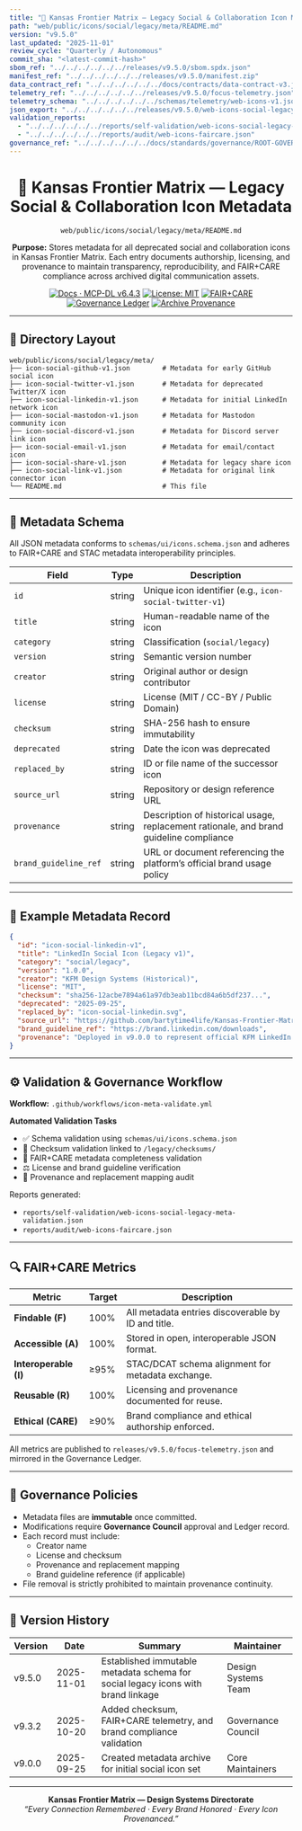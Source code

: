 ```yaml
---
title: "📜 Kansas Frontier Matrix — Legacy Social & Collaboration Icon Metadata (Diamond⁹ Ω / Crown∞Ω Ultimate Certified)"
path: "web/public/icons/social/legacy/meta/README.md"
version: "v9.5.0"
last_updated: "2025-11-01"
review_cycle: "Quarterly / Autonomous"
commit_sha: "<latest-commit-hash>"
sbom_ref: "../../../../../../releases/v9.5.0/sbom.spdx.json"
manifest_ref: "../../../../../../releases/v9.5.0/manifest.zip"
data_contract_ref: "../../../../../../docs/contracts/data-contract-v3.json"
telemetry_ref: "../../../../../../releases/v9.5.0/focus-telemetry.json"
telemetry_schema: "../../../../../../schemas/telemetry/web-icons-v1.json"
json_export: "../../../../../../releases/v9.5.0/web-icons-social-legacy-meta.json"
validation_reports:
  - "../../../../../../reports/self-validation/web-icons-social-legacy-meta-validation.json"
  - "../../../../../../reports/audit/web-icons-faircare.json"
governance_ref: "../../../../../../docs/standards/governance/ROOT-GOVERNANCE.md"
---
```


<div align="center">

# 📜 Kansas Frontier Matrix — **Legacy Social & Collaboration Icon Metadata**
`web/public/icons/social/legacy/meta/README.md`

**Purpose:** Stores metadata for all deprecated social and collaboration icons in Kansas Frontier Matrix. Each entry documents authorship, licensing, and provenance to maintain transparency, reproducibility, and FAIR+CARE compliance across archived digital communication assets.

[![Docs · MCP-DL v6.4.3](https://img.shields.io/badge/Docs-MCP--DL%20v6.4.3-blue)](../../../../../../docs/standards/markdown_rules.md)
[![License: MIT](https://img.shields.io/badge/License-MIT-green)](../../../../../../LICENSE)
[![FAIR+CARE](https://img.shields.io/badge/FAIR%2BCARE-Compliant-orange)](../../../../../../docs/standards/governance/ROOT-GOVERNANCE.md)
[![Governance Ledger](https://img.shields.io/badge/Governance-Ledger-Active-purple)](../../../../../../docs/standards/governance/LEDGER.md)
[![Archive Provenance](https://img.shields.io/badge/Archive-Metadata%20Immutable-critical)](../../../../../../reports/audit/web-icons-faircare.json)

</div>

---

## 📁 Directory Layout

```
web/public/icons/social/legacy/meta/
├── icon-social-github-v1.json        # Metadata for early GitHub social icon
├── icon-social-twitter-v1.json       # Metadata for deprecated Twitter/X icon
├── icon-social-linkedin-v1.json      # Metadata for initial LinkedIn network icon
├── icon-social-mastodon-v1.json      # Metadata for Mastodon community icon
├── icon-social-discord-v1.json       # Metadata for Discord server link icon
├── icon-social-email-v1.json         # Metadata for email/contact icon
├── icon-social-share-v1.json         # Metadata for legacy share icon
├── icon-social-link-v1.json          # Metadata for original link connector icon
└── README.md                         # This file
```

---

## 🧩 Metadata Schema

All JSON metadata conforms to `schemas/ui/icons.schema.json` and adheres to FAIR+CARE and STAC metadata interoperability principles.

| Field | Type | Description |
|--------|------|-------------|
| `id` | string | Unique icon identifier (e.g., `icon-social-twitter-v1`) |
| `title` | string | Human-readable name of the icon |
| `category` | string | Classification (`social/legacy`) |
| `version` | string | Semantic version number |
| `creator` | string | Original author or design contributor |
| `license` | string | License (MIT / CC-BY / Public Domain) |
| `checksum` | string | SHA-256 hash to ensure immutability |
| `deprecated` | string | Date the icon was deprecated |
| `replaced_by` | string | ID or file name of the successor icon |
| `source_url` | string | Repository or design reference URL |
| `provenance` | string | Description of historical usage, replacement rationale, and brand guideline compliance |
| `brand_guideline_ref` | string | URL or document referencing the platform’s official brand usage policy |

---

## 🧾 Example Metadata Record

```json
{
  "id": "icon-social-linkedin-v1",
  "title": "LinkedIn Social Icon (Legacy v1)",
  "category": "social/legacy",
  "version": "1.0.0",
  "creator": "KFM Design Systems (Historical)",
  "license": "MIT",
  "checksum": "sha256-12acbe7894a61a97db3eab11bcd84a6b5df237...",
  "deprecated": "2025-09-25",
  "replaced_by": "icon-social-linkedin.svg",
  "source_url": "https://github.com/bartytime4life/Kansas-Frontier-Matrix",
  "brand_guideline_ref": "https://brand.linkedin.com/downloads",
  "provenance": "Deployed in v9.0.0 to represent official KFM LinkedIn profile; replaced in v9.3.2 to meet updated branding and accessibility contrast requirements."
}
```

---

## ⚙️ Validation & Governance Workflow

**Workflow:** `.github/workflows/icon-meta-validate.yml`

**Automated Validation Tasks**
- ✅ Schema validation using `schemas/ui/icons.schema.json`  
- 🔐 Checksum validation linked to `/legacy/checksums/`  
- 🧾 FAIR+CARE metadata completeness validation  
- ⚖️ License and brand guideline verification  
- 🧭 Provenance and replacement mapping audit  

Reports generated:
- `reports/self-validation/web-icons-social-legacy-meta-validation.json`
- `reports/audit/web-icons-faircare.json`

---

## 🔍 FAIR+CARE Metrics

| Metric | Target | Description |
|--------|---------|-------------|
| **Findable (F)** | 100% | All metadata entries discoverable by ID and title. |
| **Accessible (A)** | 100% | Stored in open, interoperable JSON format. |
| **Interoperable (I)** | ≥95% | STAC/DCAT schema alignment for metadata exchange. |
| **Reusable (R)** | 100% | Licensing and provenance documented for reuse. |
| **Ethical (CARE)** | ≥90% | Brand compliance and ethical authorship enforced. |

All metrics are published to `releases/v9.5.0/focus-telemetry.json` and mirrored in the Governance Ledger.

---

## 🧱 Governance Policies

- Metadata files are **immutable** once committed.  
- Modifications require **Governance Council** approval and Ledger record.  
- Each record must include:
  - Creator name  
  - License and checksum  
  - Provenance and replacement mapping  
  - Brand guideline reference (if applicable)  
- File removal is strictly prohibited to maintain provenance continuity.

---

## 🧾 Version History

| Version | Date | Summary | Maintainer |
|----------|------|----------|-------------|
| v9.5.0 | 2025-11-01 | Established immutable metadata schema for social legacy icons with brand linkage | Design Systems Team |
| v9.3.2 | 2025-10-20 | Added checksum, FAIR+CARE telemetry, and brand compliance validation | Governance Council |
| v9.0.0 | 2025-09-25 | Created metadata archive for initial social icon set | Core Maintainers |

---

<div align="center">

**Kansas Frontier Matrix — Design Systems Directorate**  
*“Every Connection Remembered · Every Brand Honored · Every Icon Provenanced.”*

</div>

